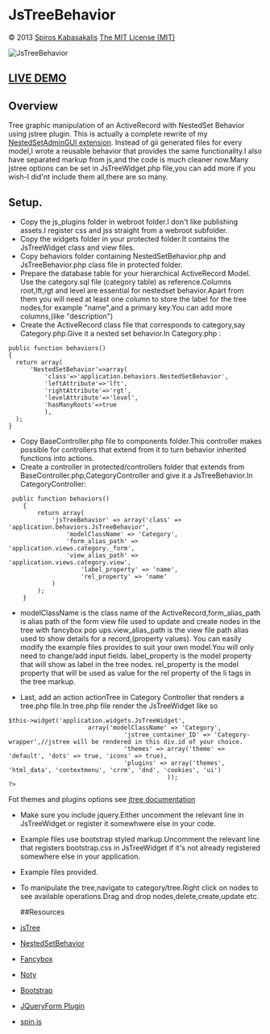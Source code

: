 ﻿# JsTreeBehavior
 © 2013  [Spiros Kabasakalis](http://iws.kabasakalis.gr/)
  [The MIT License (MIT)]( http://opensource.org/licenses/MIT)
  
  ![JsTreeBehavior](https://lwuzqa.dm1.livefilestore.com/y1pZ7ydTb51qV-0JQaF5lgUl4n-DR0itJsQg2RqFRW6pSqXVeZxAi_xNPKOSFx-l4OjX5FXqCBTqYZee_PIQqlBDbq8-0iHZkBY/jstree.png?psid=1)
  
## [LIVE DEMO](http://yiilab.kabasakalis.tk/category/tree)  
  
## Overview
Tree graphic manipulation of an ActiveRecord with NestedSet Behavior using jstree plugin.
This is actually a complete rewrite of my [NestedSetAdminGUI extension](http://www.yiiframework.com/extension/nestedsetadmingui).
Instead of gii generated files for every model,I wrote a reusable behavior that provides the same functionality.I also have separated  markup from js,and the code
 is much cleaner now.Many jstree options can be set in JsTreeWidget.php file,you can add more if you wish-I did'nt include them all,there are so many.

## Setup.

- Copy the js_plugins folder in webroot folder.I don't like publishing assets.I register css and jss straight from 
  a webroot subfolder.
- Copy the widgets folder in your protected folder.It contains the JsTreeWidget class and view files.
- Copy behaviors folder containing NestedSetBehavior.php and JsTreeBehavior.php  class file in protected folder.
- Prepare the database table for your hierarchical ActiveRecord Model.
  Use the category.sql file (category table) as reference.Columns root,lft,rgt and level are essential for nestedset behavior.Apart from them you will need at least one
 column to store the label for the tree nodes,for example "name",and a primary key.You can add more columns,(like "description")
- Create the ActiveRecord class file that corresponds to category,say Category.php.Give it a nested set behavior.In Category.php :

 ~~~
 public function behaviors()
{
   return array(
       'NestedSetBehavior'=>array(
           'class'=>'application.behaviors.NestedSetBehavior',
           'leftAttribute'=>'lft',
           'rightAttribute'=>'rgt',
           'levelAttribute'=>'level',
           'hasManyRoots'=>true
           ),
   );
}
 ~~~
 
- Copy  BaseController.php file to components folder.This controller makes possible for controllers that extend from it to turn behavior inherited functions
 into actions.
- Create a controller in protected/controllers folder  that extends from BaseController.php,CategoryController  and give it a JsTreeBehavior.In CategoryController:
 ~~~
  public function behaviors()
     {
         return array(
             'jsTreeBehavior' => array('class' => 'application.behaviors.JsTreeBehavior',
                 'modelClassName' => 'Category',
                 'form_alias_path' => 'application.views.category._form',
                 'view_alias_path' => 'application.views.category.view',
                     'label_property' => 'name',
                     'rel_property' => 'name'
             )
         );
     }
 ~~~
 - modelClassName is the class name of the ActiveRecord,form_alias_path is alias path of the form view file used
 to update and create nodes in the tree with fancybox pop ups.view_alias_path is the view file path alias used to show details for a record,(property values).
 You can easily modify the example files provides to suit your own model.You will only need to change/add input fields.
 label_property is the model property that will show as label in the tree nodes.
 rel_property is the model property that will be used as value for the rel property of the li tags in the tree markup.

 - Last, add an action actionTree in Category Controller that renders a tree.php file.In tree.php file render the JsTreeWidget like so
 
 ~~~
 $this->widget('application.widgets.JsTreeWidget',
                       array('modelClassName' => 'Category',
                                 'jstree_container_ID' => 'Category-wrapper',//jstree will be rendered in this div.id of your choice.
                                 'themes' => array('theme' => 'default', 'dots' => true, 'icons' => true),
                                 'plugins' => array('themes', 'html_data', 'contextmenu', 'crrm', 'dnd', 'cookies', 'ui')
                                             ));
 ?>
  ~~~
  
 Fot themes and plugins options see [jtree documentation](http://www.jstree.com/documentation)

 - Make sure you include jquery.Either uncomment the relevant line in JsTreeWidget or register it somewhwere else in your code.
 - Example files use bootstrap styled markup.Uncomment the relevant line that registers bootstrap.css in JsTreeWidget
   if it's not already registered somewhere else in your application.
 - Example files provided.
 - To manipulate the tree,navigate to category/tree.Right click on nodes to see available operations.Drag and drop nodes,delete,create,update etc.


    ##Resources
 - [jsTree ](http://www.jstree.com/)
 - [NestedSetBehavior](http://www.yiiframework.com/extension/nestedsetbehavior)
 - [Fancybox](http://www.fancyapps.com/fancybox/)
 - [Noty](http://needim.github.com/noty/)
 - [Bootstrap](http://twitter.github.com/bootstrap/)
 - [JQueryForm Plugin]( http://malsup.com/jquery/form/)
 - [spin.js](http://fgnass.github.com/spin.js/)






